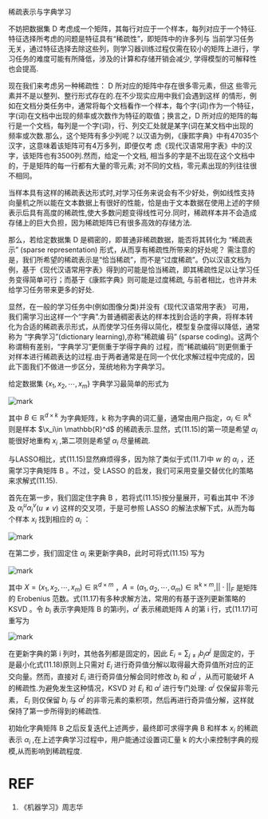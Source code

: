 


稀疏表示与字典学习


不妨把数据集 D 考虑成一个矩阵，其每行对应于一个样本，每列对应于一个特征.特征选择所考虑的问题是特征具有“稀疏性”，即矩阵中的许多列与 当前学习任务无关，通过特征选择去除这些列，则学习器训练过程仅需在较小的矩阵上进行，学习任务的难度可能有所降低，涉及的计算和存储开销会减少, 学得模型的可解释性也会提高.


现在我们来考虑另一种稀疏性： D 所对应的矩阵中存在很多零元素，但这 些零元素并不是以整列、整行形式存在的.在不少现实应用中我们会遇到这样 的情形，例如在文档分类任务中，通常将每个文档看作一个样本，每个字(词)作为一个特征，字(词)在文档中出现的频率或次数作为特征的取值；换言之，D 所对应的矩阵的每行是一个文档，每列是一个字(词)，行、列交汇处就是某字(词在某文档中出现的频率或次数.那么，这个矩阵有多少列呢？以汉语为例，《康熙字典》中有47035个汉字，这意味着该矩阵可有4万多列，即便仅考 虑《现代汉语常用字表》中的汉字，该矩阵也有3500列.然而，给定一个文档, 相当多的字是不出现在这个文档中的，于是矩阵的每一行都有大量的零元素; 对不同的文档，零元素出现的列往往很不相同。



当样本具有这样的稀疏表达形式时,对学习任务来说会有不少好处，例如线性支持向量机之所以能在文本数据上有很好的性能，恰是由于文本数据在使用上述的字频表示后具有高度的稀疏性,使大多数问题变得线性可分.同时，稀疏样本并不会造成存储上的巨大负担，因为稀疏矩阵已有很多高效的存储方法.

那么，若给定数据集 D 是稠密的，即普通非稀疏数据，能否将其转化为 “稀疏表示” (sparse representation) 形式，从而享有稀疏性所带来的好处呢？ 需注意的是，我们所希望的稀疏表示是“恰当稀疏”，而不是“过度稀疏”。仍以汉语文档为例，基于《现代汉语常用字表》得到的可能是恰当稀疏，即其稀疏性足以让学习任务变得简单可行；而基于《康熙字典》则可能是过度稀疏, 与前者相比，也许并未给学习任务带来更多的好处.


显然，在一般的学习任务中(例如图像分类)并没有《现代汉语常用字表》 可用，我们需学习出这样一个“字典”.为普通稠密表达的样本找到合适的字典，将样本转化为合适的稀疏表示形式，从而使学习任务得以简化，模型复杂度得以降低，通常称为 “字典学习”(dictionary learning),亦称“稀疏编 码” (sparse coding)。这两个称谓稍有差别，“字典学习”更侧重于学得字典的 过程，而“稀疏编码”则更侧重于对样本进行稀疏表达的过程.由于两者通常是在同一个优化求解过程中完成的，因此下面我们不做进一步区分，笼统地称为字典学习。

给定数据集 $\{x_1,x_2,\cdots ,x_m\}$ 字典学习最简单的形式为

![mark](http://pacdb2bfr.bkt.clouddn.com/blog/image/180629/2l1Ke7cA1c.png?imageslim)

 其中  $B\in\mathbb{R}^{d\times k}$ 为字典矩阵，k 称为字典的词汇量，通常由用户指定，$\alpha_i\in \mathbb{R}^{k}$ 则是样本 $\x_i\in \mathbb{R}^d$ 的稀疏表示.显然，式(11.15)的第一项是希望 $\alpha_i$ 能很好地重构 $x_i$ ,第二项则是希望 $\alpha_i$ 尽量稀疏.


与LASSO相比，式(11.15)显然麻烦得多，因为除了类似于式(11.7)中 $w$ 的 $\alpha_i$ ，还需学习字典矩阵 B 。不过，受 LASSO 的启发，我们可采用变量交替优化的策略来求解式(11.15).

首先在第一步，我们固定住字典 B ，若将式(11.15)按分量展开，可看出其中 不涉及 $\alpha_i^u\alpha_i^v$$(u\neq v)$ 这样的交叉项，于是可参照 LASSO 的解法求解下式，从而为每个样本 $x_i$ 找到相应的 $\alpha_i$ ：

![mark](http://pacdb2bfr.bkt.clouddn.com/blog/image/180629/0Hh3LdchI5.png?imageslim)

在第二步，我们固定住 $\alpha_i$ 来更新字典B，此时可将式(11.15) 写为

![mark](http://pacdb2bfr.bkt.clouddn.com/blog/image/180629/03fLC8G9ag.png?imageslim)

其中 $X=(x_1,x_2,\cdots ,x_m)\in \mathbb{R}^{d\times m}$ ，$A=(\alpha_1,\alpha_2,\cdots ,\alpha_m)\in \mathbb{R}^{k\times m}$,$||\cdot ||_F$ 是矩阵的 Erobenius 范数。式(11.17)有多种求解方法，常用的有基于逐列更新策略的 KSVD 。令 $b_i$ 表示字典矩阵 B 的第i列，$\alpha^i$ 表示稀疏矩阵 A 的第 i 行，式(11.17)可重写为

![mark](http://pacdb2bfr.bkt.clouddn.com/blog/image/180629/akHEB83g6L.png?imageslim)



在更新字典的第 i 列时，其他各列都是固定的，因此 $E_i=\sum_{j\neq i}b_j\alpha^j$ 是固定的，于是最小化式(11.18)原则上只需对 $E_i$ 进行奇异值分解以取得最大奇异值所对应的正交向量。然而，直接对 $E_i$ 进行奇异值分解会同时修改 $b_i$ 和 $\alpha^i$ ，从而可能破坏 A 的稀疏性.为避免发生这种情况，KSVD 对 $E_i$  和 $\alpha^i$ 进行专门处理: $\alpha^i$ 仅保留非零元素， $E_i$ 则仅保留 $b_i$ 与 $\alpha^i$ 的非零元素的乘积项，然后再进行奇异值分解，这样就保持了第一步所得到的稀疏性.

初始化字典矩阵 B 之后反复迭代上述两步，最终即可求得字典 B 和样本 $x_i$ 的稀疏表示 $\alpha_i$ ,在上述字典学习过程中，用户能通过设置词汇量 k 的大小来控制字典的规模,从而影响到稀疏程度.





# REF
1. 《机器学习》周志华
